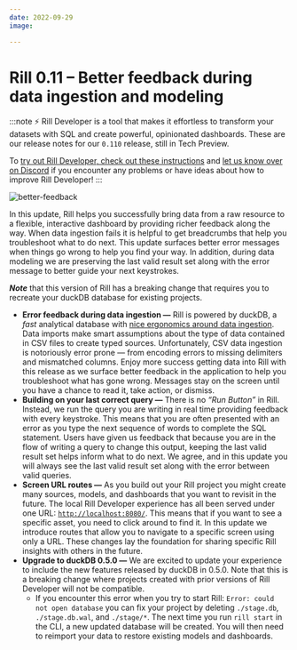 ```yaml
---
date: 2022-09-29
image: 

---
```


# Rill 0.11 – Better feedback during data ingestion and modeling

:::note
⚡ Rill Developer is a tool that makes it effortless to transform your datasets with SQL and create powerful, opinionated dashboards. These are our release notes for our `0.110` release, still in Tech Preview.

To [try out Rill Developer, check out these instructions](/#pick-an-install-option) and [let us know over on Discord](https://bit.ly/3bbcSl9) if you encounter any problems or have ideas about how to improve Rill Developer!
:::

![better-feedback]("754907381")

In this update, Rill helps you successfully bring data from a raw resource to a flexible, interactive dashboard by providing richer feedback along the way. When data ingestion fails it is helpful to get breadcrumbs that help you troubleshoot what to do next. This update surfaces better error messages when things go wrong to help you find your way. In addition, during data modeling we are preserving the last valid result set along with the error message to better guide your next keystrokes.

***Note*** that this version of Rill has a breaking change that requires you to recreate your duckDB database for existing projects.

- **Error feedback during data ingestion —** Rill is powered by duckDB, a *fast* analytical database with [nice ergonomics around data ingestion](https://duckdb.org/docs/data/csv). Data imports make smart assumptions about the type of data contained in CSV files to create typed sources. Unfortunately, CSV data ingestion is notoriously error prone — from encoding errors to missing delimiters and mismatched columns. Enjoy more success getting data into Rill with this release as we surface better feedback in the application to help you troubleshoot what has gone wrong. Messages stay on the screen until you have a chance to read it, take action, or dismiss.
- **Building on your last correct query —** There is no *“Run Button”* in Rill. Instead, we run the query you are writing in real time providing feedback with every keystroke. This means that you are often presented with an error as you type the next sequence of words to complete the SQL statement. Users have given us feedback that because you are in the flow of writing a query to change this output, keeping the last valid result set helps inform what to do next. We agree, and in this update you will always see the last valid result set along with the error between valid queries.
- **Screen URL routes —** As you build out your Rill project you might create many sources, models, and dashboards that you want to revisit in the future. The local Rill Developer experience has all been served under one URL: [`http://localhost:8080/`](http://localhost:8080/). This means that if you want to see a specific asset, you need to click around to find it. In this update we introduce routes that allow you to navigate to a specific screen using only a URL. These changes lay the foundation for sharing specific Rill insights with others in the future.
- **Upgrade to duckDB 0.5.0 —** We are excited to update your experience to include the new features released by duckDB in 0.5.0. Note that this is a breaking change where projects created with prior versions of Rill Developer will not be compatible.
    - If you encounter this error when you try to start Rill: `Error: could not open database` you can fix your project by deleting `./stage.db`, `./stage.db.wal`, and `./stage/*`. The next time you run `rill start` in the CLI, a new updated database will be created. You will then need to reimport your data to restore existing models and dashboards.